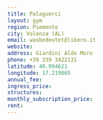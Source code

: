 ```yaml
---
title: Palaguerci
layout: gym
region: Piemonte
city: Valenza (AL)
email: wasbedeutet@libero.it
website: 
address: Giardini Aldo Moro
phone: +39 339 3422131
latitude: 40.994621
longitude: 17.219865
annual_fee: 
ingress_price: 
structures: 
monthly_subscription_price: 
rent: 
---
```


